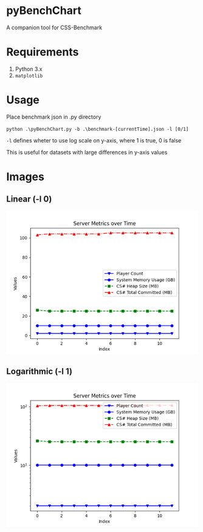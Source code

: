 # pyBenchChart
 A companion tool for CSS-Benchmark

# Requirements

1. Python 3.x
2. `matplotlib`

# Usage
 Place benchmark json in .py directory

 `python .\pyBenchChart.py -b .\benchmark-[currentTime].json -l [0/1]`

 `-l` defines wheter to use log scale on y-axis, where 1 is true, 0 is false

 This is useful for datasets with large differences in y-axis values

# Images
## Linear (-l 0)
![l0](https://github.com/rcnoob/pyBenchChart/blob/main/l0.png)
## Logarithmic (-l 1)
![l1](https://github.com/rcnoob/pyBenchChart/blob/main/l1.png)
